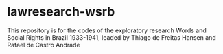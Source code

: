 # lawresearch-wsrb

This repository is for the codes of the exploratory research Words and Social Rights in Brazil 1933-1941, leaded by Thiago de Freitas Hansen and Rafael de Castro Andrade 
